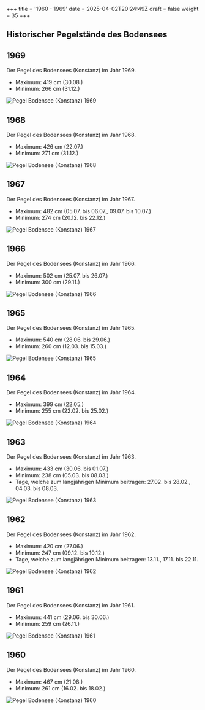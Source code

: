 +++
title = '1960 - 1969'
date = 2025-04-02T20:24:49Z
draft = false
weight = 35
+++

## Historischer Pegelstände des Bodensees

## 1969

Der Pegel des Bodensees (Konstanz) im Jahr 1969.

- Maximum: 419 cm (30.08.)
- Minimum: 266 cm (31.12.)

![Pegel Bodensee (Konstanz) 1969](/images/DE/graphs_historic/longterm_DE_1969.png)

## 1968

Der Pegel des Bodensees (Konstanz) im Jahr 1968.

- Maximum: 426 cm (22.07.)
- Minimum: 271 cm (31.12.)

![Pegel Bodensee (Konstanz) 1968](/images/DE/graphs_historic/longterm_DE_1968.png)

## 1967

Der Pegel des Bodensees (Konstanz) im Jahr 1967.

- Maximum: 482 cm (05.07. bis 06.07., 09.07. bis 10.07.)
- Minimum: 274 cm (20.12. bis 22.12.)

![Pegel Bodensee (Konstanz) 1967](/images/DE/graphs_historic/longterm_DE_1967.png)

## 1966

Der Pegel des Bodensees (Konstanz) im Jahr 1966.

- Maximum: 502 cm (25.07. bis 26.07.)
- Minimum: 300 cm (29.11.)

![Pegel Bodensee (Konstanz) 1966](/images/DE/graphs_historic/longterm_DE_1966.png)

## 1965

Der Pegel des Bodensees (Konstanz) im Jahr 1965.

- Maximum: 540 cm (28.06. bis 29.06.)
- Minimum: 260 cm (12.03. bis 15.03.)

![Pegel Bodensee (Konstanz) 1965](/images/DE/graphs_historic/longterm_DE_1965.png)

## 1964

Der Pegel des Bodensees (Konstanz) im Jahr 1964.

- Maximum: 399 cm (22.05.)
- Minimum: 255 cm (22.02. bis 25.02.)

![Pegel Bodensee (Konstanz) 1964](/images/DE/graphs_historic/longterm_DE_1964.png)

## 1963

Der Pegel des Bodensees (Konstanz) im Jahr 1963.

- Maximum: 433 cm (30.06. bis 01.07.)
- Minimum: 238 cm (05.03. bis 08.03.)
- Tage, welche zum langjährigen Minimum beitragen: 27.02. bis 28.02., 04.03. bis 08.03.

![Pegel Bodensee (Konstanz) 1963](/images/DE/graphs_historic/longterm_DE_1963.png)

## 1962

Der Pegel des Bodensees (Konstanz) im Jahr 1962.

- Maximum: 420 cm (27.06.)
- Minimum: 247 cm (09.12. bis 10.12.)
- Tage, welche zum langjährigen Minimum beitragen: 13.11., 17.11. bis 22.11.

![Pegel Bodensee (Konstanz) 1962](/images/DE/graphs_historic/longterm_DE_1962.png)

## 1961

Der Pegel des Bodensees (Konstanz) im Jahr 1961.

- Maximum: 441 cm (29.06. bis 30.06.)
- Minimum: 259 cm (26.11.)

![Pegel Bodensee (Konstanz) 1961](/images/DE/graphs_historic/longterm_DE_1961.png)

## 1960

Der Pegel des Bodensees (Konstanz) im Jahr 1960.

- Maximum: 467 cm (21.08.)
- Minimum: 261 cm (16.02. bis 18.02.)

![Pegel Bodensee (Konstanz) 1960](/images/DE/graphs_historic/longterm_DE_1960.png)

